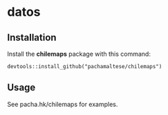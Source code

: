 datos
================

## Installation

Install the **chilemaps** package with this command:

```
devtools::install_github("pachamaltese/chilemaps")
```

## Usage

See pacha.hk/chilemaps for examples.
